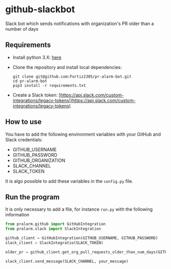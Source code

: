 # github-slackbot
Slack bot which sends notifications with organization's PR older than a number of days

## Requirements

* Install python 3.X: [here](https://www.python.org/downloads/)

* Clone the repository and install local dependencies:

   ```
   git clone git@github.com:Fortiz2305/pr-alarm-bot.git
   cd pr-alarm-bot
   pip3 install -r requirements.txt
   ```

* Create a Slack token: [https://api.slack.com/custom-integrations/legacy-tokens](https://api.slack.com/custom-integrations/legacy-tokens)


## How to use

You have to add the following environment variables with your GitHub and Slack credentials:

* GITHUB_USERNAME
* GITHUB_PASSWORD
* GITHUB_ORGANIZATION
* SLACK_CHANNEL
* SLACK_TOKEN

It is algo possible to add these variables in the `config.py` file.

## Run the program

It is only necessary to add a file, for instance `run.py` with the following information

```python
from pralarm.github import GitHubIntegration
from pralarm.slack import SlackIntegration

github_client = GitHubIntegration(GITHUB_USERNAME, GITHUB_PASSWORD)
slack_client = SlackIntegratio(SLACK_TOKEN)

older_pr = github_client.get_org_pull_requests_older_than_num_days(GITHUB_ORGANIZATION, num_days)

slack_client.send_message(SLACK_CHANNEL, your_message)
```
